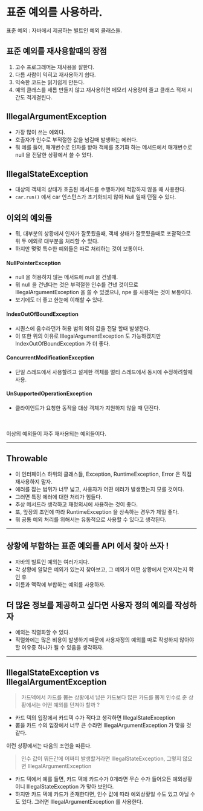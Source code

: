 # 표준 예외를 사용하라.
표준 예외 : 자바에서 제공하는 빌트인 예외 클래스들.
## 표준 예외를 재사용할때의 장점
 1. 고수 프로그래머는 재사용을 잘한다.
 1. 다름 사람이 익히고 재사용하기 쉽다.
 1. 익숙한 코드는 읽기쉽게 만든다.
 1. 예외 클래스를 새롬 만들지 않고 재사용하면 메모리 사용량이 줄고 클래스 적재 시간도 적게걸린다.
 
## IllegalArgumentException
 - 가장 많이 쓰는 예외다.
 - 호출자가 인수로 부적절한 값을 넘길때 발생하는 에러다.
 - 뭐 예를 들어, 매개변수로 인자를 받아 객체를 초기화 하는 메서드에서 매개변수로 null 을 전달한 상황에서 쓸 수 있다.
 
## IllegalStateException
 - 대상의 객체의 상태가 호출된 메서드를 수행하기에 적합하지 않을 때 사용한다.
 - `car.run()` 에서 car 인스턴스가 초기화되지 않아 Null 일때 던질 수 있다.
 
## 이외의 예외들
 - 뭐, 대부분의 상황에서 인자가 잘못됬을때, 객체 상태가 잘못됬을때로 포괄적으로 위 두 예외로 대부분을 처리할 수 있다.
 - 하지만 몇몇 특수한 예외들은 따로 처리하는 것이 보통이다.
 
#### NullPointerException
 - null 을 허용하지 않는 메서드에 null 을 건낼때.
 - 뭐 null 을 건낸다는 것은 부적절한 인수를 건낸 것이므로 IllegalArgumentException 을 쓸 수 있겠으나, npe 를 사용하는 것이 보통이다.
 - 보기에도 더 좋고 한눈에 이해할 수 있다.
 
#### IndexOutOfBoundException
 - 시퀀스에 음수라던가 허용 범위 외의 값을 전달 할때 발생한다.
 - 이 또한 위의 이유로 IllegalArgumentException 도 가능하겠지만 IndexOutOfBoundException 가 더 좋다.
 
#### ConcurrentModificationException
 - 단일 스레드에서 사용할려고 설계한 객체를 멀티 스레드에서 동시에 수정하려할때 사용.
 
#### UnSupportedOperationException
 - 클라이언트가 요청한 동작을 대상 객체가 지원하지 않을 때 던진다.
 
 
 <br>
 <br>
 이상의 예외들이 자주 재사용되는 예외들이다.
 
 ---
## Throwable
 - 이 인터페이스 하위의 클래스들, Exception, RuntimeException, Error 은 직접 재사용하지 말자.
 - 에러를 잡는 범위가 너무 넓고, 사용자가 어떤 에러가 발생했는지 모를 것이다.
 - 그러면 특정 에러에 대한 처리가 힘들다.
 - 추상 메서드라 생각하고 재정의시에 사용하는 것이 좋다.
 - 또, 앞장의 조언에 따라 RuntimeException 을 상속하는 경우가 제일 좋다.
 - 뭐 공통 예외 처리를 위해서는 유동적으로 사용할 수 있다고 생각된다.
 
 ---
 ## 상황에 부합하는 표준 예외를 API 에서 찾아 쓰자 !
  - 자바의 빌트인 예외는 여러가지다.
  - 각 상황에 알맞은 예외가 있는지 찾아보고, 그 예외가 어떤 상황에서 던져지는지 확인 후 
  - 이름과 맥락에 부합하는 예외를 사용하자.
 
 ## 더 많은 정보를 제공하고 싶다면 사용자 정의 예외를 작성하자
  - 예외는 직렬화할 수 있다.
  - 직렬화에는 많은 비용이 발생하기 때문에 사용자정의 예외를 따로 작성하지 않아야 할 이유중 하나가 될 수 있음을 생각하자.
  
 ---
 ## IllegalStateException vs IllegalArgumentException
 > 카드덱에서 카드를 뽑는 상황에서 남은 카드보다 많은 카드를 뽑게 인수로 준 상황에서는 어떤 예외를 던져야 할까 ?
 - 카드 덱의 입장에서 카드덱 수가 적다고 생각하면 IllegalStateException
 - 뽑을 카드 수의 입장에서 너무 큰 수라면 IllegalArgumentException 가 맞을 것 같다.
 
 이런 상황에서는 다음의 조언을 따른다.
 > 인수 값이 뭐든간에 어짜피 발생할거라면 IllegalStateException, 그렇지 않으면 IllegalArgumentException

- 카드 덱에서 예를 들면, 카드 덱에 카드수가 0개라면 무슨 수가 들어오든 예외상황이니 IllegalStateException 가 맞아 보인다.
- 하지만 카드 덱에 카드가 존재한다면, 인수 값에 따라 예외상황일 수도 있고 아닐 수도 있다. 그러면 IllegalArgumentException 를 사용한다.